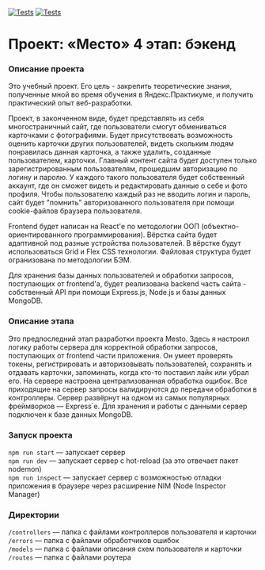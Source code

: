 [![Tests](https://github.com/vladosrus/express-mesto-gha/actions/workflows/tests-13-sprint.yml/badge.svg)](https://github.com/vladosrus/express-mesto-gha/actions/workflows/tests-13-sprint.yml) [![Tests](https://github.com/vladosrus/express-mesto-gha/actions/workflows/tests-14-sprint.yml/badge.svg)](https://github.com/vladosrus/express-mesto-gha/actions/workflows/tests-14-sprint.yml)
# Проект: «Место» 4 этап: бэкенд

### Описание проекта

Это учебный проект. Его цель - закрепить теоретические знания, полученные мной во время обучения в Яндекс.Практикуме, и получить практический опыт веб-разработки.

Проект, в законченном виде, будет представлять из себя многостраничный сайт, где пользователи смогут обмениваться карточками с фотографиями. Будет присутствовать возможность оценить карточки других пользователей, видеть скольким людям понравилась данная карточка, а также удалить, созданные пользователем, карточки. Главный контент сайта будет доступен только зарегистрированным пользователям, прошедшим авторизацию по логину и паролю. У каждого такого пользователя будет собственный аккаунт, где он сможет видеть и редактировать данные о себе и фото профиля. Чтобы пользователю каждый раз не вводить логин и пароль, сайт будет "помнить" авторизованного пользователя при помощи cookie-файлов браузера пользователя.

Frontend будет написан на React'е по методологии ООП (объектно-ориентированного программирования). Вёрстка сайта будет адаптивной под разные устройства пользователей. В вёрстке будут использоваться Grid и Flex CSS технологии. Файловая структура будет огранизована по методологии БЭМ.

Для хранения базы данных пользователей и обработки запросов, поступающих от frontend'а, будет реализована backend часть сайта - собственный API при помощи Express.js, Node.js и базы данных MongoDB.

### Описание этапа

Это предпоследний этап разработки проекта Mesto. Здесь я настроил логику работы сервера для корректной обработки запросов, поступающих от frontend части приложения. Он умеет проверять токены, регистрировать и авторизовывать пользователей, сохранять и отдавать карточки, запоминать, когда кто-то поставил лайк или убрал его. На сервере настроена централизованная обработка ощибок. Все приходящие на сервер запросы валидируются до передачи обработки в контроллеры. Сервер развёрнут на одном из самых популярных фреймворков — Express`е. Для хранения и работы с данными сервер подключен к базе данных MongoDB. 

### Запуск проекта

`npm run start` — запускает сервер   
`npm run dev` — запускает сервер с hot-reload (за это отвечает пакет nodemon)\
`npm run inspect` — запускает сервер с возможностью отладки приложения в браузере через расширение NIM (Node Inspector Manager)

### Директории

`/controllers` — папка с файлами контроллеров пользователя и карточки   
`/errors` — папка с файлами обработчиков ошибок   
`/models` — папка с файлами описания схем пользователя и карточки   
`/routes` — папка с файлами роутера   
